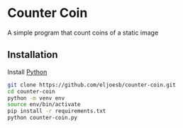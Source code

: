 # Counter Coin
A simple program that count coins of a static image

## Installation
Install [Python](https://www.python.org/downloads/)

```sh
git clone https://github.com/eljoesb/counter-coin.git
cd counter-coin
python -m venv env
source env/bin/activate
pip install -r requirements.txt
python counter-coin.py
```
